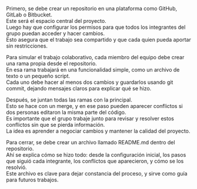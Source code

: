 Primero, se debe crear un repositorio en una plataforma como GitHub, GitLab o Bitbucket.  
Este será el espacio central del proyecto.  
Luego hay que configurar los permisos para que todos los integrantes del grupo puedan acceder y hacer cambios.  
Esto asegura que el trabajo sea compartido y que cada quien pueda aportar sin restricciones.  

Para simular el trabajo colaborativo, cada miembro del equipo debe crear una rama propia desde el repositorio.  
En esa rama trabajará en una funcionalidad simple, como un archivo de texto o un pequeño script.  
Cada uno debe hacer al menos dos cambios y guardarlos usando git commit, dejando mensajes claros para explicar qué se hizo.  

Después, se juntan todas las ramas con la principal.  
Esto se hace con un merge, y en ese paso pueden aparecer conflictos si dos personas editaron la misma parte del código.  
Es importante que el grupo trabaje junto para revisar y resolver estos conflictos sin que se pierda información.  
La idea es aprender a negociar cambios y mantener la calidad del proyecto.  

Para cerrar, se debe crear un archivo llamado README.md dentro del repositorio.  
Ahí se explica cómo se hizo todo: desde la configuración inicial, los pasos que siguió cada integrante, los conflictos que aparecieron, y cómo se los resolvió.  
Este archivo es clave para dejar constancia del proceso, y sirve como guía para futuros trabajos.  
